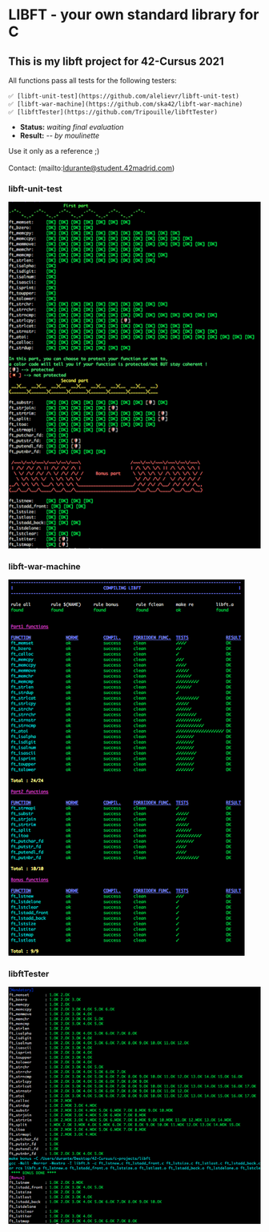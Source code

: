 # LIBFT - your own standard library for C #

## This is my libft project for 42-Cursus 2021 ##

All functions pass all tests for the following testers:

	✅ [libft-unit-test](https://github.com/alelievr/libft-unit-test)
	✅ [libft-war-machine](https://github.com/ska42/libft-war-machine)
	✅ [libftTester](https://github.com/Tripouille/libftTester)

- **Status:** *waiting final evaluation*
- **Result:** *-- by moulinette*

Use it only as a reference ;) \
\
Contact: (mailto:ldurante@student.42madrid.com)

### libft-unit-test ###
![libft-unit-test](https://github.com/durantecode/42-Cursus/blob/master/c-projects/libft/test_screenshots/1-libft-unit-test.png)

### libft-war-machine ###
![libft-war-machine](https://github.com/durantecode/42-Cursus/blob/master/c-projects/libft/test_screenshots/2-libft-war-machine.png)

### libftTester ###
![libftTester](https://github.com/durantecode/42-Cursus/blob/master/c-projects/libft/test_screenshots/3-libftTester.png)
